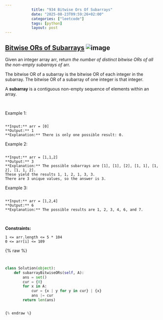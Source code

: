 ```yaml
---
            title: "934 Bitwise Ors Of Subarrays"
            date: "2025-08-23T09:59:26+02:00"
            categories: ["leetcode"]
            tags: [python]
            layout: post
---
```

            
## [Bitwise ORs of Subarrays](https://leetcode.com/problems/bitwise-ors-of-subarrays) ![image](https://img.shields.io/badge/Difficulty-Medium-orange)

Given an integer array arr, return *the number of distinct bitwise ORs of all the non-empty subarrays of* arr.

The bitwise OR of a subarray is the bitwise OR of each integer in the subarray. The bitwise OR of a subarray of one integer is that integer.

A **subarray** is a contiguous non-empty sequence of elements within an array.

 

Example 1:

```

**Input:** arr = [0]
**Output:** 1
**Explanation:** There is only one possible result: 0.

```

Example 2:

```

**Input:** arr = [1,1,2]
**Output:** 3
**Explanation:** The possible subarrays are [1], [1], [2], [1, 1], [1, 2], [1, 1, 2].
These yield the results 1, 1, 2, 1, 3, 3.
There are 3 unique values, so the answer is 3.

```

Example 3:

```

**Input:** arr = [1,2,4]
**Output:** 6
**Explanation:** The possible results are 1, 2, 3, 4, 6, and 7.

```

 

**Constraints:**

	1 <= arr.length <= 5 * 104
	0 <= arr[i] <= 109

{% raw %}


```python


class Solution(object):
    def subarrayBitwiseORs(self, A):
        ans = set()
        cur = {0}
        for x in A:
            cur = {x | y for y in cur} | {x}
            ans |= cur
        return len(ans)


{% endraw %}
```

